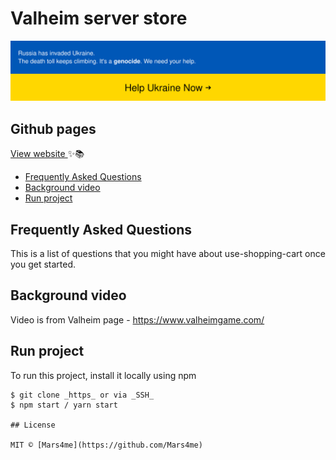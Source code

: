 # Valheim server store

[![Stand With Ukraine](https://raw.githubusercontent.com/vshymanskyy/StandWithUkraine/main/banner2-direct.svg)](https://stand-with-ukraine.pp.ua)

## Github pages

[View website ](https://mars4me.github.io/valheim-store/#/) ✨📚

* [Frequently Asked Questions](#Frequently-Asked-Questions)
* [Background video](#Background-video)
* [Run project](#Run-project)

## Frequently Asked Questions

This is a list of questions that you might have about use-shopping-cart once you get started.

## Background video

Video is from Valheim page - https://www.valheimgame.com/

## Run project

To run this project, install it locally using npm

```
$ git clone _https_ or via _SSH_
$ npm start / yarn start

## License

MIT © [Mars4me](https://github.com/Mars4me)
